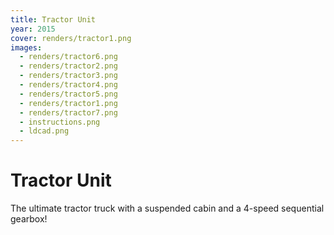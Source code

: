 ```yaml
---
title: Tractor Unit
year: 2015
cover: renders/tractor1.png
images:
  - renders/tractor6.png
  - renders/tractor2.png
  - renders/tractor3.png
  - renders/tractor4.png
  - renders/tractor5.png
  - renders/tractor1.png
  - renders/tractor7.png
  - instructions.png
  - ldcad.png
---
```


# Tractor Unit

The ultimate tractor truck with a suspended cabin and a 4-speed
sequential gearbox!
